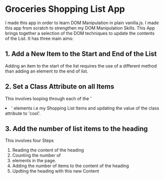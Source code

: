 # Groceries Shopping List App
I made this app in order to learn DOM Manipulation in plain vanilla.js. I made this app from scratch to strengthen my DOM Manipulation Skills.
This App brings together a selection of the DOM techniques to update the contents of the List. It has three main aims:

## 1. Add a New Item to the Start and End of the List
Adding an item to the start of the list requires the use of a different method than adding an element to the end of list.

## 2. Set a Class Attribute on all Items
This involves looping through each of the '<li>' elements i.e my Shopping List Items and updating the value of the class attribute to 'cool'.

## 3. Add the number of list items to the heading
This involves four Steps

1. Reading the content of the heading
2. Counting the number of <li> elements in the page.
3. Adding the number of items to the content of the heading
4. Updting the heading with this new Content
